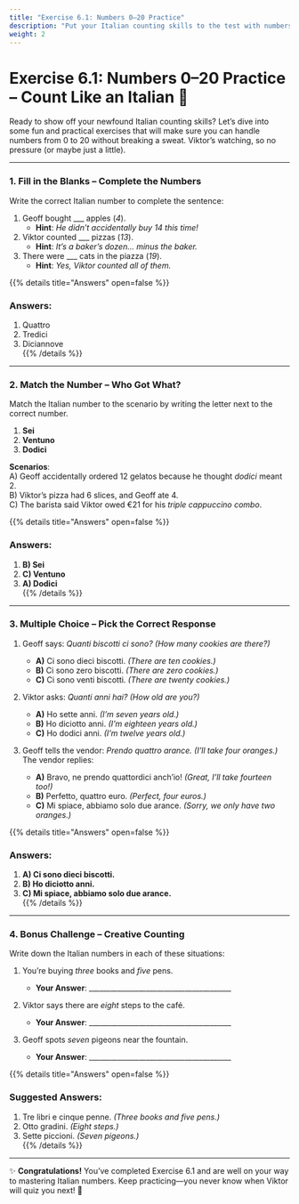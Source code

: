 ```yaml
---
title: "Exercise 6.1: Numbers 0–20 Practice"
description: "Put your Italian counting skills to the test with numbers from 0 to 20."
weight: 2
---
```


# Exercise 6.1: Numbers 0–20 Practice – Count Like an Italian 🎉

Ready to show off your newfound Italian counting skills? Let’s dive into some fun and practical exercises that will make sure you can handle numbers from 0 to 20 without breaking a sweat. Viktor’s watching, so no pressure (or maybe just a little).

---

### 1. Fill in the Blanks – Complete the Numbers  

Write the correct Italian number to complete the sentence:  

1. Geoff bought ___ apples (*4*).  
   - **Hint**: *He didn’t accidentally buy 14 this time!*  
2. Viktor counted ___ pizzas (*13*).  
   - **Hint**: *It’s a baker’s dozen... minus the baker.*  
3. There were ___ cats in the piazza (*19*).  
   - **Hint**: *Yes, Viktor counted all of them.*  

{{% details title="Answers" open=false %}}
### Answers:  
1. Quattro  
2. Tredici  
3. Diciannove  
{{% /details %}}

---

### 2. Match the Number – Who Got What?  

Match the Italian number to the scenario by writing the letter next to the correct number.  

1. **Sei**  
2. **Ventuno**  
3. **Dodici**  

**Scenarios**:  
A) Geoff accidentally ordered 12 gelatos because he thought *dodici* meant 2.  
B) Viktor’s pizza had 6 slices, and Geoff ate 4.  
C) The barista said Viktor owed €21 for his *triple cappuccino combo*.  

{{% details title="Answers" open=false %}}
### Answers:  
1. **B) Sei**  
2. **C) Ventuno**  
3. **A) Dodici**  
{{% /details %}}

---

### 3. Multiple Choice – Pick the Correct Response  

1. Geoff says: *Quanti biscotti ci sono?* *(How many cookies are there?)*  
   - **A)** Ci sono dieci biscotti. *(There are ten cookies.)*  
   - **B)** Ci sono zero biscotti. *(There are zero cookies.)*  
   - **C)** Ci sono venti biscotti. *(There are twenty cookies.)*  

2. Viktor asks: *Quanti anni hai?* *(How old are you?)*  
   - **A)** Ho sette anni. *(I’m seven years old.)*  
   - **B)** Ho diciotto anni. *(I’m eighteen years old.)*  
   - **C)** Ho dodici anni. *(I’m twelve years old.)*  

3. Geoff tells the vendor: *Prendo quattro arance.* *(I’ll take four oranges.)* The vendor replies:  
   - **A)** Bravo, ne prendo quattordici anch’io! *(Great, I’ll take fourteen too!)*  
   - **B)** Perfetto, quattro euro. *(Perfect, four euros.)*  
   - **C)** Mi spiace, abbiamo solo due arance. *(Sorry, we only have two oranges.)*  

{{% details title="Answers" open=false %}}
### Answers:  
1. **A) Ci sono dieci biscotti.**  
2. **B) Ho diciotto anni.**  
3. **C) Mi spiace, abbiamo solo due arance.**  
{{% /details %}}

---

### 4. Bonus Challenge – Creative Counting  

Write down the Italian numbers in each of these situations:  

1. You’re buying *three* books and *five* pens.  
   - **Your Answer**: ________________________________________  

2. Viktor says there are *eight* steps to the café.  
   - **Your Answer**: ________________________________________  

3. Geoff spots *seven* pigeons near the fountain.  
   - **Your Answer**: ________________________________________  

{{% details title="Answers" open=false %}}
### Suggested Answers:  
1. Tre libri e cinque penne. *(Three books and five pens.)*  
2. Otto gradini. *(Eight steps.)*  
3. Sette piccioni. *(Seven pigeons.)*  
{{% /details %}}

---

✨ **Congratulations!** You’ve completed Exercise 6.1 and are well on your way to mastering Italian numbers. Keep practicing—you never know when Viktor will quiz you next! 🎉
